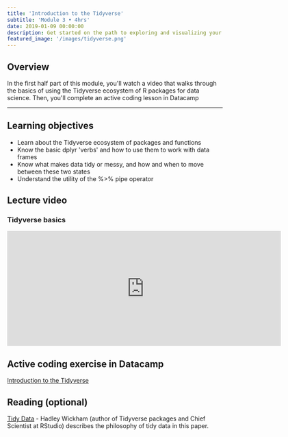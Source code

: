 ```yaml
---
title: 'Introduction to the Tidyverse'
subtitle: 'Module 3 • 4hrs'
date: 2019-01-09 00:00:00
description: Get started on the path to exploring and visualizing your own data with the tidyverse, a powerful and popular collection of data science tools within R.
featured_image: '/images/tidyverse.png'
---
```


## Overview

In the first half part of this module, you'll watch a video that walks through the basics of using the Tidyverse ecosystem of R packages for data science.  Then, you'll complete an active coding lesson in Datacamp

---

## Learning objectives

* Learn about the Tidyverse ecosystem of packages and functions
* Know the basic dplyr 'verbs' and how to use them to work with data frames
* Know what makes data tidy or messy, and how and when to move between these two states
* Understand the utility of the %>% pipe operator

## Lecture video

### Tidyverse basics

<iframe src="https://player.vimeo.com/video/421643144" width="640" height="268" frameborder="0" allow="autoplay; fullscreen" allowfullscreen></iframe>


## Active coding exercise in Datacamp

[Introduction to the Tidyverse](https://www.datacamp.com/courses/introduction-to-the-tidyverse)

## Reading (optional)

[Tidy Data](http://vita.had.co.nz/papers/tidy-data.pdf) - Hadley Wickham (author of Tidyverse packages and Chief Scientist at RStudio) describes the philosophy of tidy data in this paper.

